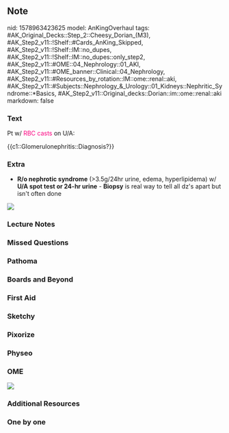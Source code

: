 ## Note
nid: 1578963423625
model: AnKingOverhaul
tags: #AK_Original_Decks::Step_2::Cheesy_Dorian_(M3), #AK_Step2_v11::!Shelf::#Cards_AnKing_Skipped, #AK_Step2_v11::!Shelf::IM::no_dupes, #AK_Step2_v11::!Shelf::IM::no_dupes::only_step2, #AK_Step2_v11::#OME::04_Nephrology::01_AKI, #AK_Step2_v11::#OME_banner::Clinical::04_Nephrology, #AK_Step2_v11::#Resources_by_rotation::IM::ome::renal::aki, #AK_Step2_v11::#Subjects::Nephrology_&_Urology::01_Kidneys::Nephritic_Syndrome::*Basics, #AK_Step2_v11::Original_decks::Dorian::im::ome::renal::aki
markdown: false

### Text
Pt w/ <font color="#FC0280">RBC casts</font> on U/A:
<div>
  {{c1::Glomerulonephritis::Diagnosis?}}
</div>

### Extra
- <b>R/o nephrotic syndrome</b> (>3.5g/24hr urine, edema,
hyperlipidema) w/ <b>U/A spot test or 24-hr urine</b> -
<b>Biopsy</b> is real way to tell all dz's apart but isn't often
done
<div><img src="paste-194201241255937.jpg"></div>

### Lecture Notes


### Missed Questions


### Pathoma


### Boards and Beyond


### First Aid


### Sketchy


### Pixorize


### Physeo


### OME
<div class="ome-widget">
  <a href=
  "https://onlinemeded.org/spa/nephrology?ref=anki"><img src=
  "_OME_AnkiFlashcards_Topic_3.png"></a>
</div>

### Additional Resources


### One by one

